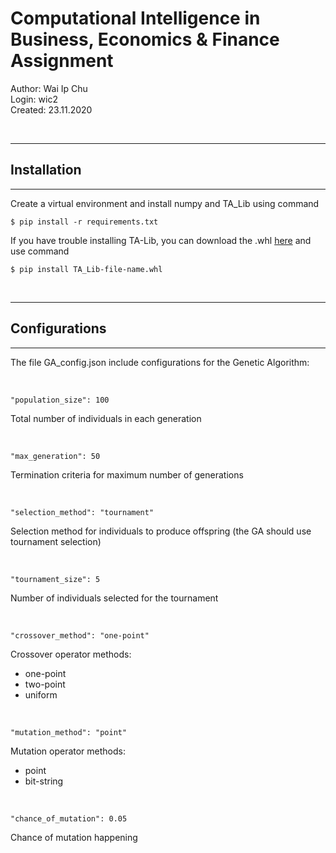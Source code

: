 Computational Intelligence in Business, Economics & Finance Assignment
======================================================================

Author: Wai Ip Chu  
Login: wic2  
Created: 23.11.2020  

<br />

---
## Installation
---

Create a virtual environment and install numpy and TA_Lib using command

```
$ pip install -r requirements.txt
```

If you have trouble installing TA-Lib, you can download the .whl [here](https://www.lfd.uci.edu/~gohlke/pythonlibs/#ta-lib) and use command

```
$ pip install TA_Lib-file-name.whl
```

<br />

---
## Configurations
---
The file GA_config.json include configurations for the Genetic Algorithm:  

<br />

```
"population_size": 100
```
Total number of individuals in each generation

<br />

```
"max_generation": 50
```
Termination criteria for maximum number of generations

<br />

```
"selection_method": "tournament"
```
Selection method for individuals to produce offspring (the GA should use tournament selection)

<br />

```
"tournament_size": 5
```
Number of individuals selected for the tournament

<br />

```
"crossover_method": "one-point"
```
Crossover operator methods:
- one-point
- two-point
- uniform

<br />

```
"mutation_method": "point"
```
Mutation operator methods: 
- point
- bit-string

<br />

```
"chance_of_mutation": 0.05
```
Chance of mutation happening